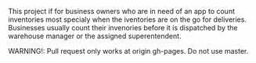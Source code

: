 This project if for business owners who are in need of an app to count inventories most specialy when the iventories are on the go for deliveries.
Businesses usually count their invenories before it is dispatched by the warehouse manager or the assigned superentendent.

WARNING!: Pull request only works at origin gh-pages. Do not use master.
